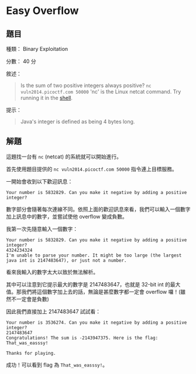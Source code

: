 # Easy Overflow

## 題目

種類： Binary Exploitation

分數： 40 分

敘述：
> Is the sum of two positive integers always positive? `nc vuln2014.picoctf.com 50000`
'nc' is the Linux netcat command. Try running it in the [shell](https://picoctf.com/shell).

提示：
> Java's integer is defined as being 4 bytes long.

## 解題

這題找一台有 `nc` (netcat) 的系統就可以開始進行。

首先使用題目提供的 `nc vuln2014.picoctf.com 50000` 指令連上目標服務。

一開始會收到以下歡迎訊息：

```
Your number is 5832829. Can you make it negative by adding a positive integer?
```

數字部分會隨著每次連線不同。依照上面的歡迎訊息來看，我們可以輸入一個數字加上訊息中的數字，並嘗試使他 overflow 變成負數。

我第一次先隨意輸入一個數字：

```
Your number is 5832829. Can you make it negative by adding a positive integer?
4324234324
I'm unable to parse your number. It might be too large (the largest java int is 2147483647), or just not a number.
```

看來我輸入的數字太大以致於無法解析。

其中可以注意到它提示最大的數字是 2147483647，也就是 32-bit int 的最大值。那我們將這個數字加上去的話，無論是甚麼數字都一定會 overflow 囉！(雖然不一定會是負數)

因此我們直接加上 2147483647 試試看：

```
Your number is 3536274. Can you make it negative by adding a positive integer?
2147483647
Congratulations! The sum is -2143947375. Here is the flag: That_was_easssy!

Thanks for playing.
```

成功！可以看到 flag 為 `That_was_easssy!`。
